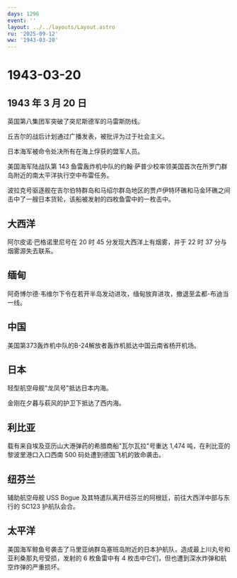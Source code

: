 ```yaml
---
days: 1296
event: ''
layout: ../../layouts/Layout.astro
ru: '2025-09-12'
ww: '1943-03-20'
---
```


# 1943-03-20

## 1943 年 3 月 20 日

英国第八集团军突破了突尼斯德军的马雷斯防线。

丘吉尔的战后计划通过广播发表，被批评为过于社会主义。

日本海军被命令处决所有在海上俘获的盟军人员。

美国海军陆战队第 143
鱼雷轰炸机中队的约翰·萨普少校率领美国首次在所罗门群岛附近的南太平洋执行空中布雷任务。

波拉克号驱逐舰在吉尔伯特群岛和马绍尔群岛地区的贾卢伊特环礁和马金环礁之间击中了一艘日本货轮，该船被发射的四枚鱼雷中的一枚击中。

## 大西洋

阿尔皮诺·巴格诺里尼号在 20 时 45 分发现大西洋上有烟雾，并于 22 时 37
分与烟雾源失去联系。

## 缅甸

阿奇博尔德·韦维尔下令在若开半岛发动进攻，缅甸放弃进攻，撤退至孟都-布迪当一线。

## 中国

美国第373轰炸机中队的B-24解放者轰炸机抵达中国云南省杨开机场。

## 日本

轻型航空母舰"龙凤号"抵达日本内海。

金刚在夕暮与萩风的护卫下抵达了西内海。

## 利比亚

载有来自埃及亚历山大港弹药的希腊商船"瓦尔瓦拉"号重达 1,474
吨，在利比亚的黎波里港口入口西南 500 码处遭到德国飞机的致命袭击。

## 纽芬兰

辅助航空母舰 USS Bogue
及其特遣队离开纽芬兰的阿根廷，前往大西洋中部与东行的 SC123 护航队会合。

## 太平洋

美国海军鲸鱼号袭击了马里亚纳群岛塞班岛附近的日本护航队，造成最上川丸号和亚利桑那丸号受损，发射的
6 枚鱼雷中有 4 枚击中它们，但也遭到深水炸弹和航空炸弹的严重损坏。